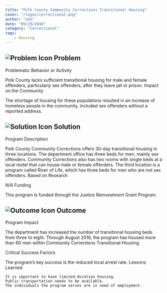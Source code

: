 ```yaml
---
title: "Polk County Community Corrections Transitional Housing"
cover: "/logos/correctional.png"
author: "okb"
date: "09/29/2016"
category: "Correctional"
tags:
    - Housing
---
```



## ![Problem Icon](https://github.com/google/material-design-icons/raw/master/alert/1x_web/ic_error_outline_black_48dp.png "Problem") Problem

Problematic Behavior or Activity

Polk County lacks sufficient transitional housing for male and female offenders, particularly sex offenders, after they leave jail or prison.
Impact on the Community

The shortage of housing for these populations resulted in an increase of homeless people in the community, included sex offenders without a reported address. 

## ![Solution Icon](https://github.com/google/material-design-icons/raw/master/action/1x_web/ic_lightbulb_outline_black_48dp.png "Solution") Solution

Program Description

Polk County Community Corrections offers 30-day transitional housing in three locations. The department office has three beds for men, mainly sex offenders. Community Corrections also has two rooms with single beds at a local motel that can house male or female offenders. The third location is a program called River of Life, which has three beds for men who are not sex offenders.
Based on Research

N/A
Funding

This program is funded through the Justice Reinvestment Grant Program.

## ![Outcome Icon](https://github.com/google/material-design-icons/raw/master/action/1x_web/ic_view_list_black_48dp.png "Outcome") Outcome

Program Impact

The department has increased the number of transitional housing beds from three to eight. Through August 2016, the program has housed more than 60 men within Community Corrections Transitional Housing.

Critical Success Factors

The program’s key success is the reduced local arrest rate.
Lessons Learned

    It is important to have limited-duration housing.
    Public transportation needs to be available.
    The individuals the program serves are in need of employment.


